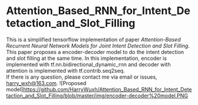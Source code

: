 # Attention_Based_RNN_for_Intent_Detetaction_and_Slot_Filling
This is a simplified tensorflow implementation of paper *Attention-Based Recurrent Neural Network Models for Joint Intent Detection and Slot Filling*.  
This paper proposes a encoder-decoder model to do the intent detection and slot filling at the same time. In this implementation, encoder is implemented with tf.nn.bidirectional_dynamic_rnn and decoder with attention is implemented with tf.contrib.seq2seq.  
If there is any question, please contact me via email or issues, harry_wxh@163.com.
![Proposed model]https://github.com/HarryWuxh/Attention_Based_RNN_for_Intent_Detetaction_and_Slot_Filling/blob/master/img/encoder-decoder%20model.PNG
